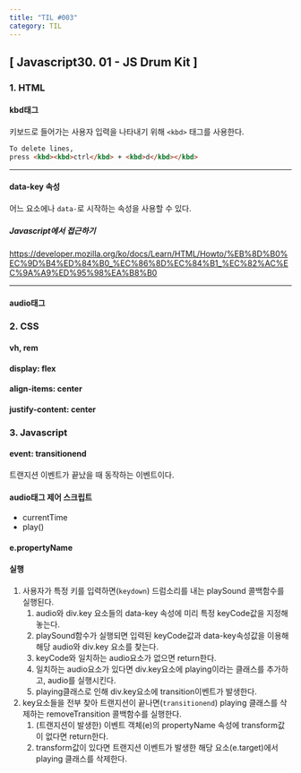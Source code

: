 ```yaml
---
title: "TIL #003"
category: TIL
---
```


## [ Javascript30. 01 - JS Drum Kit ]
### 1. HTML
#### kbd태그
키보드로 들어가는 사용자 입력을 나타내기 위해 `<kbd>` 태그를 사용한다.    

```html
To delete lines, 
press <kbd><kbd>ctrl</kbd> + <kbd>d</kbd></kbd>
```
---

#### data-key 속성
어느 요소에나 `data-`로 시작하는 속성을 사용할 수 있다. 
##### Javascript에서 접근하기
https://developer.mozilla.org/ko/docs/Learn/HTML/Howto/%EB%8D%B0%EC%9D%B4%ED%84%B0_%EC%86%8D%EC%84%B1_%EC%82%AC%EC%9A%A9%ED%95%98%EA%B8%B0  

---

#### audio태그 



### 2. CSS
#### vh, rem 
#### display: flex
#### align-items: center
#### justify-content: center



### 3. Javascript
#### event: transitionend 
트랜지션 이벤트가 끝났을 때 동작하는 이벤트이다. 
   
#### audio태그 제어 스크립트
- currentTime
- play()

#### e.propertyName


#### 실행
1. 사용자가 특정 키를 입력하면(`keydown`) 드럼소리를 내는 playSound 콜백함수를 실행된다. 
    1. audio와 div.key 요소들의 data-key 속성에 미리 특정 keyCode값을 지정해놓는다. 
    2. playSound함수가 실행되면 입력된 keyCode값과 data-key속성값을 이용해 해당 audio와 div.key 요소를 찾는다.
    3. keyCode와 일치하는 audio요소가 없으면 return한다. 
    4. 일치하는 audio요소가 있다면 div.key요소에 playing이라는 클래스를 추가하고, audio를 실행시킨다. 
    5. playing클래스로 인해 div.key요소에 transition이벤트가 발생한다.
2. key요소들을 전부 찾아 트랜지션이 끝나면(`transitionend`) playing 클래스를 삭제하는 removeTransition 콜백함수를 실행한다. 
    1. (트랜지션이 발생한) 이벤트 객체(e)의 propertyName 속성에 transform값이 없다면 return한다. 
    2. transform값이 있다면 트랜지션 이벤트가 발생한 해당 요소(e.target)에서 playing 클래스를 삭제한다. 